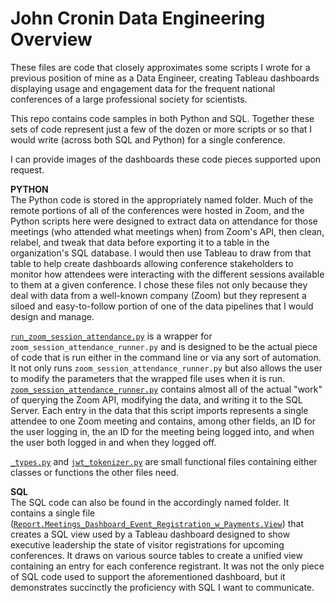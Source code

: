 # John Cronin Data Engineering Overview

These files are code that closely approximates some scripts I wrote for a previous position of mine as a Data Engineer, creating Tableau dashboards displaying usage and engagement data for the frequent national conferences of a large professional society for scientists.

This repo contains code samples in both Python and SQL. Together these sets of code represent just a few of the dozen or more scripts or so that I would write (across both SQL and Python) for a single conference. 

I can provide images of the dashboards these code pieces supported upon request.

**PYTHON**  
The Python code is stored in the appropriately named folder. Much of the remote portions of all of the conferences were hosted in Zoom, and the Python scripts here were designed to extract data on attendance for those meetings (who attended what meetings when) from Zoom's API, then clean, relabel, and tweak that data before exporting it to a table in the organization's SQL database. I would then use Tableau to draw from that table to help create dashboards allowing conference stakeholders to monitor how attendees were interacting with the different sessions available to them at a given conference. I chose these files not only because they deal with data from a well-known company (Zoom) but they represent a siloed and easy-to-follow portion of one of the data pipelines that I would design and manage.

[`run_zoom_session_attendance.py`](https://github.com/croninjohn/data_pipeline_code_samples/blob/master/Python/run_zoom_session_attendance.py) is a wrapper for `zoom_session_attendance_runner.py` and is designed to be the actual piece
of code that is run either in the command line or via any sort of automation. It not only runs `zoom_session_attendance_runner.py` but also allows the user to modify the parameters that the wrapped file uses when it is run.
[`zoom_session_attendance_runner.py`](https://github.com/croninjohn/data_pipeline_code_samples/blob/master/Python/fall_meeting_2021/zoom_session_attendance_runner.py) contains almost all of the actual "work" of querying the Zoom API, modifying the data, and writing it to the SQL Server. Each entry in the data that this script imports represents a single attendee to one Zoom meeting and contains, among other fields, an ID for the user logging in, the an ID for the meeting being logged into, and when the user both logged in and when they logged off.


[`_types.py`](https://github.com/croninjohn/data_pipeline_code_samples/blob/master/Python/fall_meeting_2021/librum/_types.py) and [`jwt_tokenizer.py`](https://github.com/croninjohn/data_pipeline_code_samples/blob/master/Python/fall_meeting_2021/librum/jwt_tokenizer.py) are small functional files containing either classes or functions the other files need.

**SQL**   
The SQL code can also be found in the accordingly named folder. It contains a single file ([`Report.Meetings_Dashboard_Event_Registration_w_Payments.View`](https://github.com/croninjohn/data_pipeline_code_samples/blob/master/SQL/Report.Meetings_Dashboard_Event_Registration_w_Payments.View.sql))  that creates a SQL view used by a Tableau dashboard designed to show executive leadership the state of visitor registrations for upcoming conferences. It draws on various source tables to create a unified view containing an entry for each conference registrant. It was not the only piece of SQL code used to support the aforementioned dashboard, but it demonstrates succinctly the proficiency with SQL I want to communicate.

